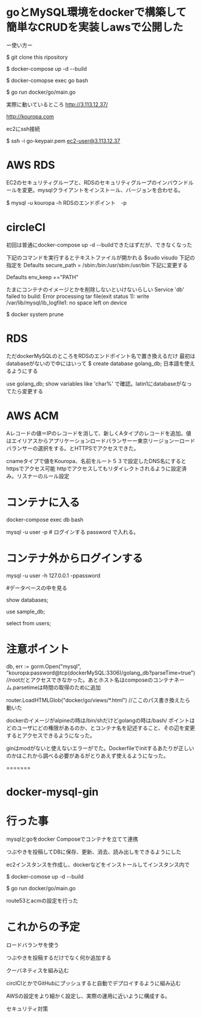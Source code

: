 # goとMySQL環境をdockerで構築して簡単なCRUDを実装しawsで公開した
ー使い方ー

$ git clone this ripository

$ docker-compose up -d --build 

$ docker-comopse exec go bash

$ go run docker/go/main.go

実際に動いているところ
http://3.113.12.37/

http://kouropa.com





ec2にssh接続

$ ssh -i go-keypair.pem ec2-user@3.113.12.37

# AWS RDS

EC2のセキュリティグループと、RDSのセキュリティグループのインバウンドルールを変更。mysqlクライアントをインストール、バージョンを合わせる。

$ mysql -u kouropa -h RDSのエンドポイント　-p

# circleCI

初回は普通にdocker-compose up -d --buildできたはずだが、できなくなった


下記のコマンドを実行するとテキストファイルが開かれる
$sudo visudo
下記の指定を
Defaults    secure_path = /sbin:/bin:/usr/sbin:/usr/bin
下記に変更する

Defaults        env_keep +="PATH"


たまにコンテナのイメージとかを削除しないといけないらしい
Service 'db' failed to build: Error processing tar file(exit status 1): write /var/lib/mysql/ib_logfile1: no space left on device

$ docker system prune


# RDS
ただdockerMySQLのところをRDSのエンドポイント名で置き換えるだけ
最初はdatabaseがないので中にはいって
$ create database golang_db;
日本語を使えるようにする

use golang_db;
show variables like 'char%'
で確認。latin1にdatabaseがなってたら変更する



# AWS ACM
Aレコードの値＝IPのレコードを消して、新しくAタイプのレコードを追加。値はエイリアスからアプリケーションロードバランサーー東京リージョンーロードバランサーの選択をする。とHTTPSでアクセスできた。

cnameタイプで値をKouropa、名前をルート５３で設定したDNS名にするとhttpsでアクセス可能
httpでアクセスしてもリダイレクトされるように設定済み。リスナーのルール設定



# コンテナに入る

docker-compose  exec  db  bash


mysql -u user -p # ログインする password で入れる。


# コンテナ外からログインする
mysql -u user -h  127.0.0.1 -ppassword

#データベースの中を見る

show databases;

use sample_db;

select from users;


# 注意ポイント
db, err := gorm.Open("mysql", "kouropa:password@tcp(dockerMySQL:3306)/golang_db?parseTime=true") 
//rootだとアクセスできなかった。あとホスト名はcomposeのコンテナネーム.parsetimeは時間の取得のために追加

router.LoadHTMLGlob("docker/go/views/*.html") //ここのパス書き換えたら動いた

dockerのイメージがalpineの時は/bin/shだけどgolangの時は/bash/ 
ポイントはどのユーザにどの権限があるのか、とコンテナ名を記述すること、その辺を変更するとアクセスできるようになった。

ginはmodがないと使えないエラーがでた。Dockerfileでinitするあたりが正しいのかはこれから調べる必要があるがとりあえず使えるようになった。

=======

# docker-mysql-gin

# 行った事

mysqlとgoをdocker Composeでコンテナを立てて連携


つぶやきを投稿してDBに保存、更新、消去、読み出しをできるようにした

ec2インスタンスを作成し、dockerなどをインストールしてインスタンス内で

$ docker-comose up -d --build

$ go run docker/go/main.go

route53とacmの設定を行った


# これからの予定

ロードバランサを使う


つぶやきを投稿するだけでなく何か追加する

クーバネティスを組み込む

circlCIとかでGitHubにプッシュすると自動でデプロイするように組み込む


AWSの設定をより細かく設定し、実際の運用に近いように構成する。

セキュリティ対策






